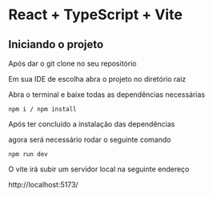 # React + TypeScript + Vite

## Iniciando o projeto

Após dar o git clone no seu repositório

Em sua IDE de escolha abra o projeto no diretório raiz

Abra o terminal e baixe todas as dependências necessárias

```
npm i / npm install
```

Após ter concluído a instalação das dependências

agora será necessário rodar o seguinte comando

```
npm run dev
```

O vite irá subir um servidor local na seguinte endereço

http://localhost:5173/